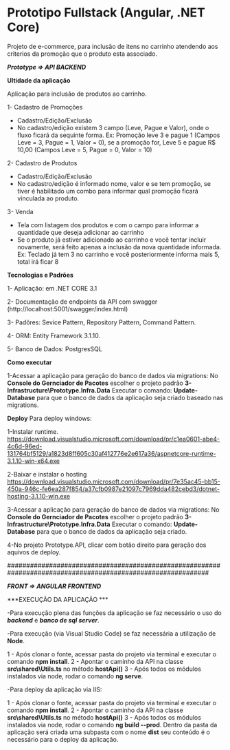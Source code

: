 # Prototipo Fullstack (Angular, .NET Core)

Projeto de e-commerce, para inclusão de itens no carrinho atendendo aos criterios da promoção que o produto esta associado.


***Prototype => API BACKEND***

**Ultidade da aplicação**

Aplicação para inclusão de produtos ao carrinho.  

1- Cadastro de Promoções
 - Cadastro/Edição/Exclusão
 - No cadastro/edição existem 3 campo (Leve, Pague e Valor), onde o fluxo ficará da sequinte forma. Ex: Promoção leve 3 e pague 1 (Campos Leve = 3, Pague = 1, Valor = 0), se a promoção for, Leve 5 e pague R$ 10,00 (Campos Leve = 5, Pague = 0, Valor = 10)

2- Cadastro de Produtos
 - Cadastro/Edição/Exclusão
 - No cadastro/edição é informado nome, valor e se tem promoção, se tiver é habilitado um combo para informar qual promoção ficará vinculada ao produto.

3- Venda
 - Tela com listagem dos produtos e com o campo para informar a quantidade que deseja adicionar ao carrinho
 - Se o produto já estiver adicionado ao carrinho e você tentar incluir novamente, será feito apenas a inclusão da nova quantidade informada. Ex: Teclado já tem 3 no carrinho e você posteriormente informa mais 5, total irá ficar 8


**Tecnologias e  Padrões**

  1- Aplicação: em .NET CORE 3.1 
  
  2- Documentação de endpoints da API com swagger (http://localhost:5001/swagger/index.html)
  
  3- Padõres: Sevice Pattern, Repository Pattern, Command Pattern.
  
  4- ORM: Entity Framework 3.1.10. 
  
  5- Banco de Dados: PostgresSQL 


**Como executar**

1-Acessar a aplicação para geração do banco de dados via migrations:
  No **Console do Gernciador de Pacotes** escolher o projeto padrão **3-Infrastructure\Prototype.Infra.Data**
  Executar o comando: **Update-Database** para que o banco de dados da aplicação seja criado baseado nas migrations. 
  
**Deploy**
Para deploy windows: 

1-Instalar runtime. 
  https://download.visualstudio.microsoft.com/download/pr/c1ea0601-abe4-4c6d-96ed-131764bf5129/a1823d8ff605c30af412776e2e617a36/aspnetcore-runtime-3.1.10-win-x64.exe

2-Baixar e instalar o hosting
  https://download.visualstudio.microsoft.com/download/pr/7e35ac45-bb15-450a-946c-fe6ea287f854/a37cfb0987e21097c7969dda482cebd3/dotnet-hosting-3.1.10-win.exe

3-Acessar a aplicação para geração do banco de dados via migrations:
  No **Console do Gernciador de Pacotes** escolher o projeto padrão **3-Infrastructure\Prototype.Infra.Data**
  Executar o comando: **Update-Database** para que o banco de dados da aplicação seja criado.
  
4-No projeto Prototype.API, clicar com botão direito para geração dos aquivos de deploy.



#############################################################################################################

***FRONT => ANGULAR FRONTEND***

***EXECUÇÃO DA APLICAÇÃO ***

-Para execução plena das funções da aplicação se faz necessário o uso do ***backend*** e ***banco de sql server***.

-Para execução (via Visual Studio Code) se faz necessária a utilização de **Node**.

  1 - Após clonar o fonte, acessar pasta do projeto via terminal e executar o comando **npm install**.
  2 - Apontar o caminho da API na classe **src\shared\Utils.ts** no método **hostApi()**
  3 - Após todos os módulos instalados via node, rodar o comando **ng serve**.

-Para deploy da aplicação via IIS:

  1 - Após clonar o fonte, acessar pasta do projeto via terminal e executar o comando **npm install**.
  2 - Apontar o caminho da API na classe **src\shared\Utils.ts** no método **hostApi()**
  3 - Após todos os módulos instalados via node, rodar o comando **ng build --prod**. Dentro da pasta da aplicação será criada 
      uma subpasta com o nome **dist** seu conteúdo é o necessário para o deploy da aplicação.
